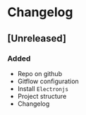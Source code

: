 # Changelog

## [Unreleased]
### Added
- Repo on github
- Gitflow configuration
- Install `Electronjs`
- Project structure
- Changelog
